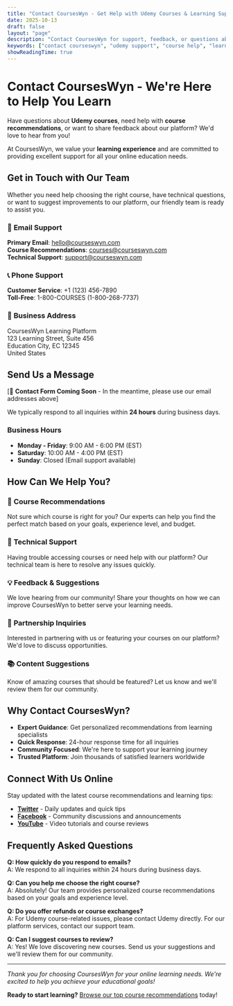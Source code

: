 ```yaml
---
title: "Contact CoursesWyn - Get Help with Udemy Courses & Learning Support"
date: 2025-10-13
draft: false
layout: "page"
description: "Contact CoursesWyn for support, feedback, or questions about Udemy courses. Get help with course recommendations, technical issues, and learning guidance."
keywords: ["contact courseswyn", "udemy support", "course help", "learning assistance", "education support", "contact us"]
showReadingTime: true
---
```


# Contact CoursesWyn - We're Here to Help You Learn

Have questions about **Udemy courses**, need help with **course recommendations**, or want to share feedback about our platform? We'd love to hear from you!

At CoursesWyn, we value your **learning experience** and are committed to providing excellent support for all your online education needs.

## Get in Touch with Our Team

Whether you need help choosing the right course, have technical questions, or want to suggest improvements to our platform, our friendly team is ready to assist you.

### 📧 **Email Support**
**Primary Email**: [hello@courseswyn.com](mailto:hello@courseswyn.com)  
**Course Recommendations**: [courses@courseswyn.com](mailto:courses@courseswyn.com)  
**Technical Support**: [support@courseswyn.com](mailto:support@courseswyn.com)

### 📞 **Phone Support**
**Customer Service**: +1 (123) 456-7890  
**Toll-Free**: 1-800-COURSES (1-800-268-7737)

### 📍 **Business Address**
CoursesWyn Learning Platform  
123 Learning Street, Suite 456  
Education City, EC 12345  
United States

## Send Us a Message

[📝 **Contact Form Coming Soon** - In the meantime, please use our email addresses above]

We typically respond to all inquiries within **24 hours** during business days.

### Business Hours
- **Monday - Friday**: 9:00 AM - 6:00 PM (EST)
- **Saturday**: 10:00 AM - 4:00 PM (EST)
- **Sunday**: Closed (Email support available)

## How Can We Help You?

### 💬 **Course Recommendations**
Not sure which course is right for you? Our experts can help you find the perfect match based on your goals, experience level, and budget.

### 🔧 **Technical Support**
Having trouble accessing courses or need help with our platform? Our technical team is here to resolve any issues quickly.

### 💡 **Feedback & Suggestions**
We love hearing from our community! Share your thoughts on how we can improve CoursesWyn to better serve your learning needs.

### 🤝 **Partnership Inquiries**
Interested in partnering with us or featuring your courses on our platform? We'd love to discuss opportunities.

### 📚 **Content Suggestions**
Know of amazing courses that should be featured? Let us know and we'll review them for our community.

## Why Contact CoursesWyn?

- **Expert Guidance**: Get personalized recommendations from learning specialists
- **Quick Response**: 24-hour response time for all inquiries
- **Community Focused**: We're here to support your learning journey
- **Trusted Platform**: Join thousands of satisfied learners worldwide

## Connect With Us Online

Stay updated with the latest course recommendations and learning tips:

- **[Twitter](https://twitter.com/CoursesGift)** - Daily updates and quick tips
- **[Facebook](https://facebook.com/BestCouponPromo)** - Community discussions and announcements
- **[YouTube](https://youtube.com/@courseswyn)** - Video tutorials and course reviews

## Frequently Asked Questions

**Q: How quickly do you respond to emails?**  
A: We respond to all inquiries within 24 hours during business days.

**Q: Can you help me choose the right course?**  
A: Absolutely! Our team provides personalized course recommendations based on your goals and experience level.

**Q: Do you offer refunds or course exchanges?**  
A: For Udemy course-related issues, please contact Udemy directly. For our platform services, contact our support team.

**Q: Can I suggest courses to review?**  
A: Yes! We love discovering new courses. Send us your suggestions and we'll review them for our community.

---

*Thank you for choosing CoursesWyn for your online learning needs. We're excited to help you achieve your educational goals!*

**Ready to start learning?** [Browse our top course recommendations](/) today!
